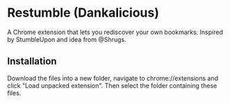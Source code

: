 # Restumble (Dankalicious)

A Chrome extension that lets you rediscover your own bookmarks. Inspired by StumbleUpon and idea from @Shrugs.

## Installation

Download the files into a new folder, navigate to chrome://extensions and click "Load unpacked extension". Then select the folder containing these files.
